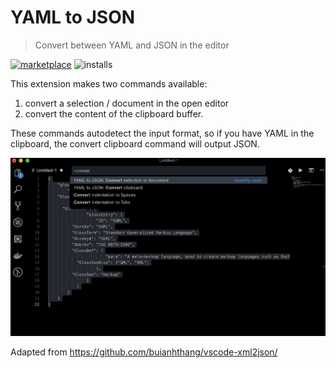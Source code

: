 # YAML to JSON

> Convert between YAML and JSON in the editor

[![marketplace](https://flat.badgen.net/vs-marketplace/v/ahebrank.yaml2json)](https://marketplace.visualstudio.com/items?itemName=ahebrank.yaml2json) ![installs](https://flat.badgen.net/vs-marketplace/i/ahebrank.yaml2json)

This extension makes two commands available: 

1. convert a selection / document in the open editor
2. convert the content of the clipboard buffer. 

These commands autodetect the input format, so if you have YAML in the clipboard, the convert clipboard command will output JSON.

![Converting JSON to YAML](https://github.com/ahebrank/vscode-yaml2json/raw/master/images/converting-json.jpg)

Adapted from https://github.com/buianhthang/vscode-xml2json/